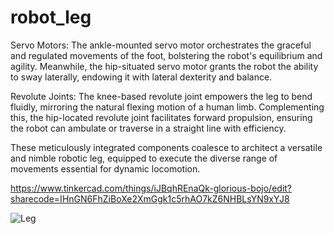 # robot_leg

Servo Motors:
The ankle-mounted servo motor orchestrates the graceful and regulated movements of the foot, bolstering the robot's equilibrium and agility. Meanwhile, the hip-situated servo motor grants the robot the ability to sway laterally, endowing it with lateral dexterity and balance.

Revolute Joints:
The knee-based revolute joint empowers the leg to bend fluidly, mirroring the natural flexing motion of a human limb. Complementing this, the hip-located revolute joint facilitates forward propulsion, ensuring the robot can ambulate or traverse in a straight line with efficiency.

These meticulously integrated components coalesce to architect a versatile and nimble robotic leg, equipped to execute the diverse range of movements essential for dynamic locomotion.


https://www.tinkercad.com/things/iJBqhREnaQk-glorious-bojo/edit?sharecode=IHnGN6FhZiBoXe2XmGgk1c5rhAO7kZ6NHBLsYN9xYJ8 

![Leg](https://github.com/user-attachments/assets/95cf4950-cae9-4527-ac5e-849de48420f9)
